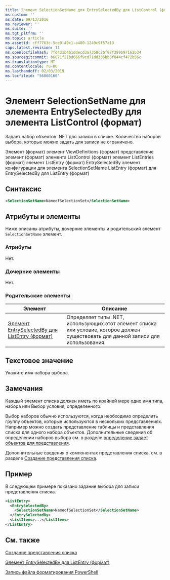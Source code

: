```yaml
---
title: Элемент SelectionSetName для EntrySelectedBy для ListControl (формат) | Документация Майкрософт
ms.custom: ''
ms.date: 09/13/2016
ms.reviewer: ''
ms.suite: ''
ms.tgt_pltfrm: ''
ms.topic: article
ms.assetid: cff7763c-5ce0-49c1-a480-1249c9f57a13
caps.latest.revision: 11
ms.openlocfilehash: 7fd431b4b1ddecd3a7358c2bf97f299b97162b34
ms.sourcegitcommit: b6871f21bd666f9cd71dd336bb3f844cf472b56c
ms.translationtype: MT
ms.contentlocale: ru-RU
ms.lasthandoff: 02/03/2019
ms.locfileid: "56860160"
---
```

# <a name="selectionsetname-element-for-entryselectedby-for-listcontrol-format"></a>Элемент SelectionSetName для элемента EntrySelectedBy для элемента ListControl (формат)

Задает набор объектов .NET для записи в списке. Количество наборов выбора, которые можно задать для записи не ограничено.

Элемент (формат) элемент ViewDefinitions (формат) представление элемент (формат) элемента ListControl (формат) элемент ListEntries (формат) элемент ListEntry (формат) EntrySelectedBy элемент конфигурации для элемента SelectionSetName ListEntry (формат) для EntrySelectedBy для ListEntry (формат)

## <a name="syntax"></a>Синтаксис

```xml
<SelectionSetName>NameofSelectionSet</SelectionSetName>
```

## <a name="attributes-and-elements"></a>Атрибуты и элементы

Ниже описаны атрибуты, дочерние элементы и родительский элемент `SelectionSetName` элемент.

### <a name="attributes"></a>Атрибуты

Нет.

### <a name="child-elements"></a>Дочерние элементы

Нет.

### <a name="parent-elements"></a>Родительские элементы

|Элемент|Описание|
|-------------|-----------------|
|[Элемент EntrySelectedBy для ListEntry (формат)](./entryselectedby-element-for-listentry-for-listcontrol-format.md)|Определяет типы .NET, использующих этот элемент списка или условие, которое должен существовать для данной записи для использования.|

## <a name="text-value"></a>Текстовое значение

Укажите имя набора выбора.

## <a name="remarks"></a>Замечания

Каждый элемент списка должен иметь по крайней мере одно имя типа, набора или Выбор условия, определенного.

Выбор наборов обычно используются, когда необходимо определить группу объектов, которые используются в нескольких представлениях. Например можно создать представление таблицы и представления списка для одного набора объектов. Дополнительные сведения об определении наборов выбора см. в разделе [определение задает объектов для представления](./defining-selection-sets.md).

Дополнительные сведения о компонентах представления списка, см. в разделе [Создание представления списка](./creating-a-list-view.md).

## <a name="example"></a>Пример

В следующем примере показано задание выбора для записи представления списка.

```xml
<ListEntry>
  <EntrySelectedBy>
    <SelectionSetName>NameofSelectionSet</SelectionSetName>
  </EntrySelectedBy>
  <ListItems>...</ListItems>
</ListEntry>
```

## <a name="see-also"></a>См. также

[Создание представления списка](./creating-a-list-view.md)

[Элемент EntrySelectedBy для ListEntry (формат)](./entryselectedby-element-for-listentry-for-listcontrol-format.md)

[Запись файла форматирования PowerShell](./writing-a-powershell-formatting-file.md)

